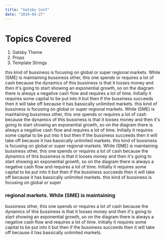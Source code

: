 ```yaml
---
title: "Gatsby Conf"
date: "2019-04-27"
---
```


# Topics Covered

1. Gatsby Theme
2. Props
3. Template Strings

this kind of bussiness is focusing on global or super regional markets. While (SME) is maintaining bussiness other, this one spends or requires a lot of cash because the dynamics of this bussiness is that it looses money and then it's going to start showing an exponential growth, so on the diagram there is always a negative cash flow and requires a lot of time. Initially it requires some capital to be put into it but then if the bussiness succeeds then it will take off because it has bassically unlimited markets.
this kind of bussiness is focusing on global or super regional markets. While (SME) is maintaining bussiness other, this one spends or requires a lot of cash because the dynamics of this bussiness is that it looses money and then it's going to start showing an exponential growth, so on the diagram there is always a negative cash flow and requires a lot of time. Initially it requires some capital to be put into it but then if the bussiness succeeds then it will take off because it has bassically unlimited markets.
this kind of bussiness is focusing on global or super regional markets. While (SME) is maintaining bussiness other, this one spends or requires a lot of cash because the dynamics of this bussiness is that it looses money and then it's going to start showing an exponential growth, so on the diagram there is always a negative cash flow and requires a lot of time. Initially it requires some capital to be put into it but then if the bussiness succeeds then it will take off because it has bassically unlimited markets.
this kind of bussiness is focusing on global or super

### regional markets. While (SME) is maintaining

bussiness other, this one spends or requires a lot of cash because the dynamics of this bussiness is that it looses money and then it's going to start showing an exponential growth, so on the diagram there is always a negative cash flow and requires a lot of time. Initially it requires some capital to be put into it but then if the bussiness succeeds then it will take off because it has bassically unlimited markets.
